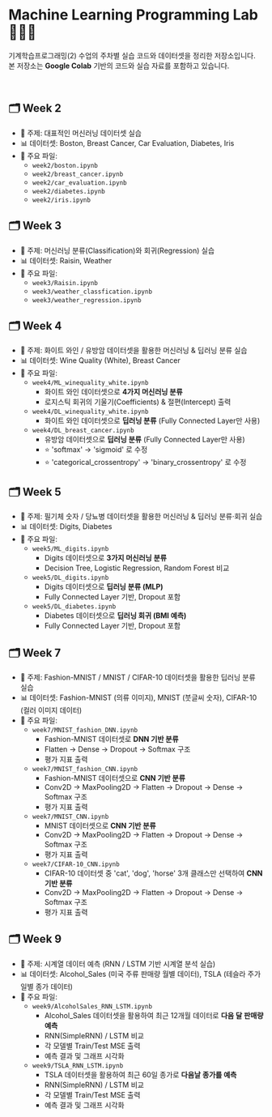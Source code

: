 # Machine Learning Programming Lab 👩🏻‍💻

기계학습프로그래밍(2) 수업의 주차별 실습 코드와 데이터셋을 정리한 저장소입니다.  
본 저장소는 **Google Colab** 기반의 코드와 실습 자료를 포함하고 있습니다.

<br>

## 🗂 Week 2
- 📝 주제: 대표적인 머신러닝 데이터셋 실습  
- 📊 데이터셋: Boston, Breast Cancer, Car Evaluation, Diabetes, Iris  
- 📂 주요 파일:
	- `week2/boston.ipynb`
    - `week2/breast_cancer.ipynb`
    - `week2/car_evaluation.ipynb`
    - `week2/diabetes.ipynb`
 	- `week2/iris.ipynb`


## 🗂 Week 3
- 📝 주제: 머신러닝 분류(Classification)와 회귀(Regression) 실습  
- 📊 데이터셋: Raisin, Weather  
- 📂 주요 파일:  
  - `week3/Raisin.ipynb`  
  - `week3/weather_classfication.ipynb`  
  - `week3/weather_regression.ipynb`


## 🗂 Week 4
- 📝 주제: 화이트 와인 / 유방암 데이터셋을 활용한 머신러닝 & 딥러닝 분류 실습  
- 📊 데이터셋: Wine Quality (White), Breast Cancer  
- 📂 주요 파일:  
  - `week4/ML_winequality_white.ipynb`  
    - 화이트 와인 데이터셋으로 **4가지 머신러닝 분류**
    - 로지스틱 회귀의 기울기(Coefficients) & 절편(Intercept) 출력  
  - `week4/DL_winequality_white.ipynb`  
    - 화이트 와인 데이터셋으로 **딥러닝 분류**  (Fully Connected Layer만 사용)  
  - `week4/DL_breast_cancer.ipynb`  
    - 유방암 데이터셋으로 **딥러닝 분류**  (Fully Connected Layer만 사용)
    - ⭐️ 'softmax' -> 'sigmoid' 로 수정
    - ⭐️ 'categorical_crossentropy' -> 'binary_crossentropy' 로 수정


## 🗂 Week 5
- 📝 주제: 필기체 숫자 / 당뇨병 데이터셋을 활용한 머신러닝 & 딥러닝 분류·회귀 실습  
- 📊 데이터셋: Digits, Diabetes  
- 📂 주요 파일:  
  - `week5/ML_digits.ipynb`  
    - Digits 데이터셋으로 **3가지 머신러닝 분류**  
    - Decision Tree, Logistic Regression, Random Forest 비교  
  - `week5/DL_digits.ipynb`  
    - Digits 데이터셋으로 **딥러닝 분류 (MLP)**  
    - Fully Connected Layer 기반, Dropout 포함  
  - `week5/DL_diabetes.ipynb`  
    - Diabetes 데이터셋으로 **딥러닝 회귀 (BMI 예측)**  
    - Fully Connected Layer 기반, Dropout 포함
   

## 🗂 Week 7
- 📝 주제: Fashion-MNIST / MNIST / CIFAR-10 데이터셋을 활용한 딥러닝 분류 실습  
- 📊 데이터셋: Fashion-MNIST (의류 이미지), MNIST (붓글씨 숫자), CIFAR-10 (컬러 이미지 데이터)  
- 📂 주요 파일:
  - `week7/MNIST_fashion_DNN.ipynb`
	- Fashion-MNIST 데이터셋로 **DNN 기반 분류** 
	- Flatten → Dense → Dropout → Softmax 구조  
	- 평가 지표 출력
  - `week7/MNIST_fashion_CNN.ipynb`
	- Fashion-MNIST 데이터셋으로 **CNN 기반 분류** 
	- Conv2D → MaxPooling2D → Flatten → Dropout → Dense → Softmax 구조  
	- 평가 지표 출력
  - `week7/MNIST_CNN.ipynb`
	- MNIST 데이터셋으로 **CNN 기반 분류**
	- Conv2D → MaxPooling2D → Flatten → Dropout → Dense → Softmax 구조
	- 평가 지표 출력
  - `week7/CIFAR-10_CNN.ipynb`
	- CIFAR-10 데이터셋 중 'cat', 'dog', 'horse' 3개 클래스만 선택하여 **CNN 기반 분류** 
	- Conv2D → MaxPooling2D → Flatten → Dropout → Dense → Softmax 구조
	- 평가 지표 출력


## 🗂 Week 9
- 📝 주제: 시계열 데이터 예측 (RNN / LSTM 기반 시계열 분석 실습) 
- 📊 데이터셋: Alcohol_Sales (미국 주류 판매량 월별 데이터), TSLA (테슬라 주가 일별 종가 데이터)
- 📂 주요 파일:
  - `week9/AlcoholSales_RNN_LSTM.ipynb`
    - Alcohol_Sales 데이터셋을 활용하여 최근 12개월 데이터로 **다음 달 판매량 예측**
	- RNN(SimpleRNN) / LSTM 비교  
	- 각 모델별 Train/Test MSE 출력
    - 예측 결과 및 그래프 시각화
  - `week9/TSLA_RNN_LSTM.ipynb`
    - TSLA 데이터셋을 활용하여 최근 60일 종가로 **다음날 종가를 예측**
	- RNN(SimpleRNN) / LSTM 비교  
	- 각 모델별 Train/Test MSE 출력
    - 예측 결과 및 그래프 시각화

